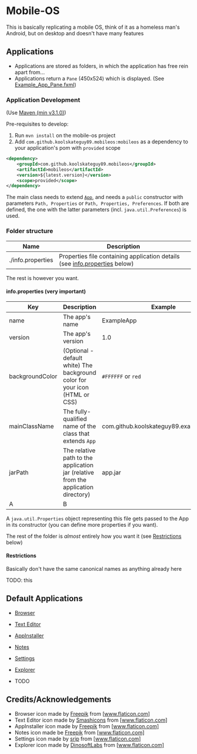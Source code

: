 # Mobile-OS

This is basically replicating a mobile OS, think of it as a homeless man's Android, but on desktop and doesn't have many features

## Applications

- Applications are stored as folders, in which the application has free rein apart from...
- Applications return a `Pane` (450x524) which is displayed. (See [Example_App_Pane.fxml](Example_App_Pane.fxml))


### Application Development

(Use [Maven (min v3.1.0)](https://maven.apache.org/))

Pre-requisites to develop:
1. Run `mvn install` on the mobile-os project
2. Add `com.github.koolskateguy89.mobileos:mobileos` as a dependency to your application's pom with `provided` scope
```xml
<dependency>
	<groupId>com.github.koolskateguy89.mobileos</groupId>
	<artifactId>mobileos</artifactId>
	<version>${latest.version}</version>
	<scope>provided</scope>
</dependency>
```

The main class needs to extend [`App`](src/main/java/com/github/koolskateguy89/mobileos/app/App.java), and needs a
`public` constructor with parameters `Path, Properties` or `Path, Properties, Preferences`. If both are defined, the one with the
latter parameters (incl. `java.util.Preferences`) is used.

### Folder structure

| Name | Description |
| ---- | ----------- |
| ./info.properties | Properties file containing application details (see [info.properties](#infoproperties-very-important) below) |

The rest is however you want.

#### info.properties (very important)

| Key | Description | Example |
| --- | ----------- | ------- |
| name | The app's name | ExampleApp |
| version | The app's version | 1.0 |
| backgroundColor | (Optional - default white) The background color for your icon (HTML or CSS) | `#FFFFFF` or `red` |
| mainClassName | The fully-qualified name of the class that extends `App` | com.github.koolskateguy89.example.MyApp |
| jarPath | The relative path to the application jar (relative from the application directory) | app.jar |
| A | B |

A `java.util.Properties` object representing this file gets passed to the App in its constructor (you can define more
properties if you want).

The rest of the folder is _almost_ entirely how you want it (see [Restrictions](#restrictions) below)

#### Restrictions

Basically don't have the same canonical names as anything already here

TODO: this

## Default Applications

- [Browser](src/main/java/com/github/koolskateguy89/mobileos/app/system/browser/Browser.java)
- [Text Editor](src/main/java/com/github/koolskateguy89/mobileos/app/system/texteditor/TextEditor.java)
- [AppInstaller](src/main/java/com/github/koolskateguy89/mobileos/app/system/installer/Installer.java)
- [Notes](src/main/java/com/github/koolskateguy89/mobileos/app/system/notes/Notes.java)  

- [Settings](src/main/java/com/github/koolskateguy89/mobileos/app/system/settings/SettingsApp.java)
- [Explorer](src/main/java/com/github/koolskateguy89/mobileos/app/system/explorer/Explorer.java)
- TODO

## Credits/Acknowledgements

- Browser icon made by [Freepik] from [www.flaticon.com]
- Text Editor icon made by [Smashicons](https://www.flaticon.com/authors/smashicons) from [www.flaticon.com]
- AppInstaller icon made by [Freepik] from [www.flaticon.com]
- Notes icon made be [Freepik] from [www.flaticon.com]
- Settings icon made by [srip](https://www.flaticon.com/authors/srip) from [www.flaticon.com]
- Explorer icon made by [DinosoftLabs](https://www.flaticon.com/authors/dinosoftlabs) from [www.flaticon.com]

[www.flaticon.com]: https://www.flaticon.com
[Freepik]: https://www.freepik.com
